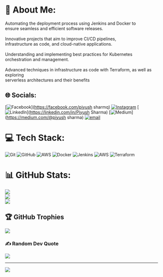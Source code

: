 # 💫 About Me:
Automating the deployment process using Jenkins and Docker to <br>ensure seamless and efficient software releases.<br><br>Innovative projects that aim to improve CI/CD pipelines, <br>infrastructure as code, and cloud-native applications.<br><br>Understanding and implementing best practices for Kubernetes<br>orchestration and management.<br><br>Advanced techniques in infrastructure as code with Terraform, as well as exploring<br> serverless architectures and their benefits


## 🌐 Socials:
[![Facebook](https://img.shields.io/badge/Facebook-%231877F2.svg?logo=Facebook&logoColor=white)](https://facebook.com/piyush sharmq) [![Instagram](https://img.shields.io/badge/Instagram-%23E4405F.svg?logo=Instagram&logoColor=white)](https://instagram.com/piyushsharma098p) [![LinkedIn](https://img.shields.io/badge/LinkedIn-%230077B5.svg?logo=linkedin&logoColor=white)](https://linkedin.com/in/Piyush Sharma) [![Medium](https://img.shields.io/badge/Medium-12100E?logo=medium&logoColor=white)](https://medium.com/@piyush sharma) [![email](https://img.shields.io/badge/Email-D14836?logo=gmail&logoColor=white)](mailto:piyushsh406@gmail.com) 

# 💻 Tech Stack:
![Git](https://img.shields.io/badge/git-%23F05033.svg?style=for-the-badge&logo=git&logoColor=white) ![GitHub](https://img.shields.io/badge/github-%23121011.svg?style=for-the-badge&logo=github&logoColor=white) ![AWS](https://img.shields.io/badge/AWS-%23FF9900.svg?style=for-the-badge&logo=amazon-aws&logoColor=white) ![Docker](https://img.shields.io/badge/docker-%230db7ed.svg?style=for-the-badge&logo=docker&logoColor=white) ![Jenkins](https://img.shields.io/badge/jenkins-%232C5263.svg?style=for-the-badge&logo=jenkins&logoColor=white) ![AWS](https://img.shields.io/badge/AWS-%23FF9900.svg?style=for-the-badge&logo=amazon-aws&logoColor=white) ![Terraform](https://img.shields.io/badge/terraform-%235835CC.svg?style=for-the-badge&logo=terraform&logoColor=white)
# 📊 GitHub Stats:
![](https://github-readme-stats.vercel.app/api?username=Piyush-9468&theme=dark&hide_border=false&include_all_commits=false&count_private=false)<br/>
![](https://github-readme-streak-stats.herokuapp.com/?user=Piyush-9468&theme=dark&hide_border=false)<br/>
![](https://github-readme-stats.vercel.app/api/top-langs/?username=Piyush-9468&theme=dark&hide_border=false&include_all_commits=false&count_private=false&layout=compact)

## 🏆 GitHub Trophies
![](https://github-profile-trophy.vercel.app/?username=Piyush-9468&theme=radical&no-frame=false&no-bg=true&margin-w=4)

### ✍️ Random Dev Quote
![](https://quotes-github-readme.vercel.app/api?type=horizontal&theme=dark)

---
[![](https://visitcount.itsvg.in/api?id=Piyush-9468&icon=0&color=0)](https://visitcount.itsvg.in)

<!-- Proudly created with GPRM ( https://gprm.itsvg.in ) -->
